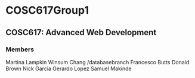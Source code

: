 # COSC617Group1
## COSC617: Advanced Web Development

### Members
Martina Lampkin
Winsum Chang /databasebranch
Francesco Butts
Donald Brown
Nick Garcia
Gerardo Lopez
Samuel Makinde
